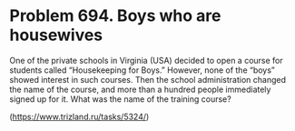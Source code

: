 # Problem 694. Boys who are housewives 

One of the private schools in Virginia (USA) decided to open a course for students called “Housekeeping for Boys.” However, none of the “boys” showed interest in such courses. Then the school administration changed the name of the course, and more than a hundred people immediately signed up for it. What was the name of the training course?

(https://www.trizland.ru/tasks/5324/)